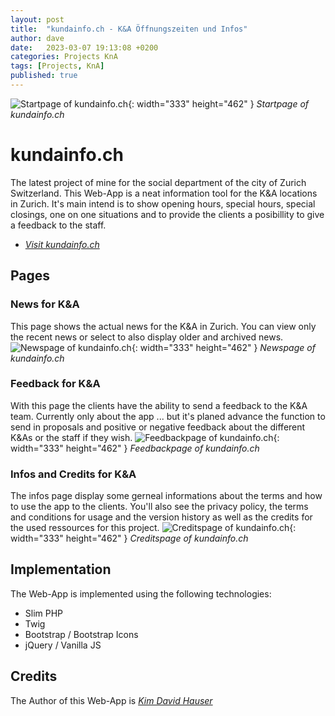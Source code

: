 ```yaml
---
layout: post
title:  "kundainfo.ch - K&A Öffnungszeiten und Infos"
author: dave
date:   2023-03-07 19:13:08 +0200
categories: Projects KnA
tags: [Projects, KnA]
published: true
---
```


![Startpage of kundainfo.ch](../../assets/img/projects/kundainfo.ch/kundainfo.ch-MainSite-2023-03-08-02.png){: width="333" height="462" }
_Startpage of kundainfo.ch_

# kundainfo.ch
The latest project of mine for the social department of the city of Zurich Switzerland. This Web-App is a neat information tool for the K&A locations in Zurich. It's main intend is to show opening hours, special hours, special closings, one on one situations and to provide the clients a posibillity to give a feedback to the staff.
- [_Visit kundainfo.ch_](https://kundainfo.ch)

## Pages
### News for K&A
This page shows the actual news for the K&A in Zurich. You can view only the recent news or select to also display older and archived news.
![Newspage of kundainfo.ch](../../assets/img/projects/kundainfo.ch/kundainfo.ch-NewsPage-2023-03-08-01.png){: width="333" height="462" }
_Newspage of kundainfo.ch_

### Feedback for K&A
With this page the clients have the ability to send a feedback to the K&A team. Currently only about the app ... but it's planed advance the function to send in proposals and positive or negative feedback about the different K&As or the staff if they wish.
![Feedbackpage of kundainfo.ch](../../assets/img/projects/kundainfo.ch/kundainfo.ch-FeedbackPage-2023-03-08-01.png){: width="333" height="462" }
_Feedbackpage of kundainfo.ch_

### Infos and Credits for K&A
The infos page display some gerneal informations about the terms and how to use the app to the clients. You'll also see the privacy policy, the terms and conditions for usage and the version history as well as the credits for the used ressources for this project.
![Creditspage of kundainfo.ch](../../assets/img/projects/kundainfo.ch/kundainfo.ch-CreditsPage-2023-03-08-01.png){: width="333" height="462" }
_Creditspage of kundainfo.ch_

## Implementation
The Web-App is implemented using the following technologies:
- Slim PHP
- Twig 
- Bootstrap / Bootstrap Icons
- jQuery / Vanilla JS

## Credits
The Author of this Web-App is [_Kim David Hauser_](http://kimhauser.ch)